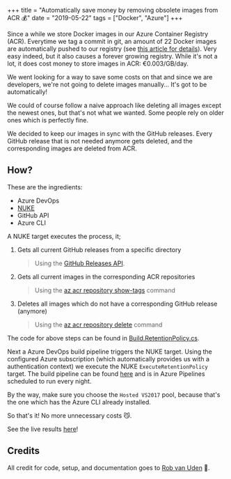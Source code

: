 +++
title = "Automatically save money by removing obsolete images from ACR 💰"
date = "2019-05-22"
tags = ["Docker", "Azure"]
+++
 
Since a while we store Docker images in our Azure Container Registry (ACR). Everytime we tag a commit in git, an amount of 22 Docker images are automatically pushed to our registry (see [this article for details](../build_using_azuredevops)). Very easy indeed, but it also causes a forever growing registry. 
While it's not a lot, it does cost money to store images in ACR: €0.003/GB/day.
<!--more-->
We went looking for a way to save some costs on that and since we are developers, we're not going to delete images manually… It's got to be automatically!
 
We could of course follow a naive approach like deleting all images except the newest ones, but that's not what we wanted. Some people rely on older ones which is perfectly fine. 
 
We decided to keep our images in sync with the GitHub releases. Every GitHub release that is not needed anymore gets deleted, and the corresponding images are deleted from ACR.
 
## How?
These are the ingredients:

- Azure DevOps
- [NUKE](http://www.nuke.build)
- GitHub API
- Azure CLI
 
A NUKE target executes the process, it;

1.	Gets all current GitHub releases from a specific directory
    > Using the [GitHub Releases API](https://developer.github.com/v3/repos/releases/#list-releases-for-a-repository).


1.	Gets all current images in the corresponding ACR repositories

    > Using the [az acr repository show-tags](https://docs.microsoft.com/en-us/cli/azure/acr/repository?view=azure-cli-latest#az-acr-repository-show-tags) command

1.	Deletes all images which do not have a corresponding GitHub release (anymore)

    > Using the [az acr repository delete](https://docs.microsoft.com/en-us/cli/azure/acr/repository?view=azure-cli-latest#az-acr-repository-delete) command

The code for above steps can be found in [Build.RetentionPolicy.cs](https://github.com/avivasolutionsnl/sitecore-docker/blob/master/build/Build.RetentionPolicy.cs).

Next a Azure DevOps build pipeline triggers the NUKE target. Using the configured Azure subscription (which automatically provides us with a authentication context) we execute the NUKE `ExecuteRetentionPolicy` target.
The build pipeline can be found [here](https://github.com/avivasolutionsnl/sitecore-docker/blob/master/execute-retention-policy.yml) and is in Azure Pipelines scheduled to run every night.
 
By the way, make sure you choose the `Hosted VS2017` pool, because that's the one which has the Azure CLI already installed.
 
So that's it! No more unnecessary costs 😼.

See the live results [here](https://dev.azure.com/avivasolutions-public/sitecore-docker/_build?definitionId=3)!

## Credits
All credit for code, setup, and documentation goes to [Rob van Uden](https://www.linkedin.com/in/robvanu/) 👏.